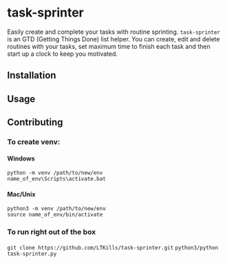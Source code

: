# task-sprinter



Easily create and complete your tasks with routine sprinting. `task-sprinter` is an GTD (Getting Things Done) list helper. 
You can create, edit and delete routines with your tasks, set maximum time to finish each task and then start up a clock 
to keep you motivated.



## Installation




## Usage




## Contributing

### To create venv:
   #### Windows
```python -m venv /path/to/new/env``` <br>
```name_of_env\Scripts\activate.bat``` 

   #### Mac/Unix
```python3 -m venv /path/to/new/env``` <br>
```source name_of_env/bin/activate```

### To run right out of the box
 ```git clone https://github.com/LTKills/task-sprinter.git```
 ```python3/python task-sprinter.py```
